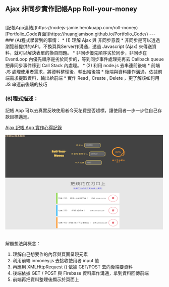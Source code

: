 ## Ajax 非同步實作記帳App Roll-your-money
  <br/>
[記帳App連結](https://nodejs-jamie.herokuapp.com/roll-money)<br/>[Portfolio_Code頁面](https://huangjamison.github.io/Portfolio_Code/)
---
### (A)程式學習到的事情：
* (1) 理解 Ajax 與 非同步意義
  * 非同步是可以透過瀏覽器提供的API，不換頁與Server作溝通，透過 Javascript (Ajax) 來傳送資料，就可以解決表單的換頁問題。
  * 非同步優先順序劣於同步，非同步在 EventLoop 內優先順序是劣於同步的，等到同步事件處理完再去 Callback queue 把非同步事件移到 Call Stack 內處理。
* (2) 利用 node.js 去串連前後端
  * 前端 JS 處理使用者需求，將資料整理後，輸出給後端
  * 後端與資料庫作溝通，依據前端需求提取資料，輸出給前端
  * 實作 Read , Create , Delete ，更了解該如何用 JS 串連前後端的技巧


### (B)程式描述：
記帳 App 可以去真實反映使用者今天花費是否超標，讓使用者一步一步往自己存款目標邁進。

[Ajax 記帳 App 實作心得記錄](https://reurl.cc/31meOR)


<img src="./roll-money.png" alt="roll-your-money" width="500" height="300" />
<br/><br/>


解題想法與概念：
1. 理解自己想要作的內容與頁面呈現元素
2. 利用前端 inmoney.js 去接收使用者 input 值
3. 再應用 XMLHttpRequest () 依據 GET/POST 去向後端要資料
4. 後端依據 GET / POST 與 Firebase 資料庫作溝通，拿到資料回傳前端
5. 前端再把資料整理後顯示於頁面上